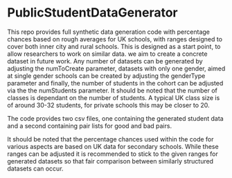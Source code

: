 # PublicStudentDataGenerator

This repo provides full synthetic data generation code with percentage chances based on rough averages for UK schools, with ranges designed to cover both inner city and rural schools. This is designed as a start point, to allow researchers to work on similar data. we aim to create a concrete dataset in future work. Any number of datasets can be generated by adjusting the numToCreate parameter, datasets with only one gender, aimed at single gender schools can be created by adjusting the genderType parameter and finally, the number of students in the cohort can be adjusted via the the numStudents parameter. It should be noted that the number of classes is dependant on the number of students. A typical UK class size is of around 30-32 students, for private schools this may be closer to 20.

The code provides two csv files, one containing the generated student data and a second containing pair lists for good and bad pairs. 

It should be noted that the percentage chances used within the code for various aspects are based on UK data for secondary schools. While these ranges can be adjusted it is recommended to stick to the given ranges for generated datasets so that fair comparison between similarly structured datasets can occur. 
